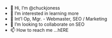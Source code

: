 - 👋 Hi, I’m @chuckjoness
- 👀 I’m interested in learning more
- 🌱 Int'l Op, Mgr. - Webmaster, SEO / Marketing 
- 💞️ I’m looking to collaborate on SEO
- 📫 How to reach me ...hERE

<!---
chuckjoness/chuckjoness is a ✨ special ✨ repository because its `README.md` (this file) appears on your GitHub profile.
You can click the Preview link to take a look at your changes.
--->
